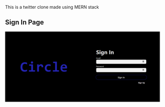 This is a twitter clone made using MERN stack
<h2>Sign In Page</h2>
<img src="screenshot/loginpage.png"/>
